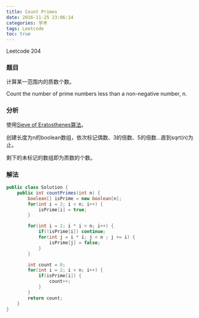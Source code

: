 ```yaml
---
title: Count Primes
date: 2016-11-25 23:06:14
categories: 学术
tags: Leetcode
toc: true
---
```


Leetcode 204

### 题目

计算某一范围内的质数个数。

Count the number of prime numbers less than a non-negative number, n.

### 分析

使用[Sieve of Eratosthenes算法](http://en.wikipedia.org/wiki/Sieve_of_Eratosthenes)。

创建长度为n的boolean数组，依次标记偶数、3的倍数、5的倍数...直到sqrt(n)为止。

剩下的未标记的数组即为质数的个数。

### 解法

```java
public class Solution {
    public int countPrimes(int n) {
        boolean[] isPrime = new boolean[n];
        for(int i = 2; i < n; i++) {
            isPrime[i] = true;
        }

        for(int i = 2; i * i < n; i++) {
            if(!isPrime[i]) continue;
            for(int j = i * i; j < n ; j += i) {
                isPrime[j] = false;
            }
        }

        int count = 0;
        for(int i = 2; i < n; i++) {
            if(isPrime[i]) {
                count++;
            }
        }
        return count;
    }
}
```